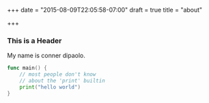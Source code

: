 +++
date = "2015-08-09T22:05:58-07:00"
draft = true
title = "about"

+++

### This is a Header

My name is conner dipaolo.

```go
func main() {
    // most people don't know
    // about the 'print' builtin
    print("hello world")
}
